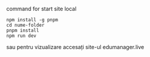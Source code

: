 command for start site local

```
npm install -g pnpm
cd nume-folder
pnpm install
npm run dev
```
sau pentru vizualizare accesați site-ul 
edumanager.live
